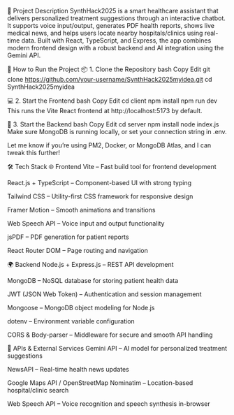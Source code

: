 🧠 Project Description
SynthHack2025 is a smart healthcare assistant that delivers personalized treatment suggestions through an interactive chatbot. It supports voice input/output, generates PDF health reports, shows live medical news, and helps users locate nearby hospitals/clinics using real-time data. Built with React, TypeScript, and Express, the app combines modern frontend design with a robust backend and AI integration using the Gemini API.

🚀 How to Run the Project
📦 1. Clone the Repository
bash
Copy
Edit
git clone https://github.com/your-username/SynthHack2025myidea.git
cd SynthHack2025myidea

💻 2. Start the Frontend
bash
Copy
Edit
cd client
npm install
npm run dev
This runs the Vite React frontend at http://localhost:5173 by default.


🧪 3. Start the Backend
bash
Copy
Edit
cd server
npm install
node index.js
Make sure MongoDB is running locally, or set your connection string in .env.

Let me know if you’re using PM2, Docker, or MongoDB Atlas, and I can tweak this further!

🛠️ Tech Stack
🌐 Frontend
Vite – Fast build tool for frontend development

React.js + TypeScript – Component-based UI with strong typing

Tailwind CSS – Utility-first CSS framework for responsive design

Framer Motion – Smooth animations and transitions

Web Speech API – Voice input and output functionality

jsPDF – PDF generation for patient reports

React Router DOM – Page routing and navigation

🌍 Backend
Node.js + Express.js – REST API development

MongoDB – NoSQL database for storing patient health data

JWT (JSON Web Token) – Authentication and session management

Mongoose – MongoDB object modeling for Node.js

dotenv – Environment variable configuration

CORS & Body-parser – Middleware for secure and smooth API handling

🔗 APIs & External Services
Gemini API – AI model for personalized treatment suggestions

NewsAPI – Real-time health news updates

Google Maps API / OpenStreetMap Nominatim – Location-based hospital/clinic search

Web Speech API – Voice recognition and speech synthesis in-browser

